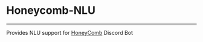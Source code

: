 # Honeycomb-NLU
<hr
    
    
Provides NLU support for   [HoneyComb](https://github.com/nyu19/HoneyComb) Discord Bot
